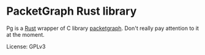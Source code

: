 # PacketGraph Rust library

Pg is a [Rust](https://www.rust-lang.org/) wrapper of C library [packetgraph](https://github.com/outscale/packetgraph).
Don't really pay attention to it at the moment.

License: GPLv3

